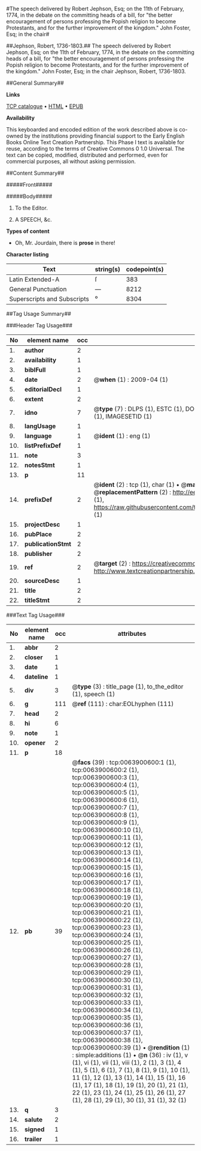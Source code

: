 #The speech delivered by Robert Jephson, Esq; on the 11th of February, 1774, in the debate on the committing heads of a bill, for "the better encouragement of persons professing the Popish religion to become Protestants, and for the further improvement of the kingdom." John Foster, Esq; in the chair#

##Jephson, Robert, 1736-1803.##
The speech delivered by Robert Jephson, Esq; on the 11th of February, 1774, in the debate on the committing heads of a bill, for "the better encouragement of persons professing the Popish religion to become Protestants, and for the further improvement of the kingdom." John Foster, Esq; in the chair
Jephson, Robert, 1736-1803.

##General Summary##

**Links**

[TCP catalogue](http://www.ota.ox.ac.uk/tcp/)  • 
[HTML](http://tei.it.ox.ac.uk/tcp/Texts-HTML/free/004/004790100.html)  • 
[EPUB](http://tei.it.ox.ac.uk/tcp/Texts-EPUB/free/004/004790100.epub)

**Availability**

This keyboarded and encoded edition of the
	       work described above is co-owned by the institutions
	       providing financial support to the Early English Books
	       Online Text Creation Partnership. This Phase I text is
	       available for reuse, according to the terms of Creative
	       Commons 0 1.0 Universal. The text can be copied,
	       modified, distributed and performed, even for
	       commercial purposes, all without asking permission.


##Content Summary##

#####Front#####

#####Body#####

1. To the Editor.

1. A SPEECH, &c.

**Types of content**

  * Oh, Mr. Jourdain, there is **prose** in there!

**Character listing**


|Text|string(s)|codepoint(s)|
|---|---|---|
|Latin Extended-A|ſ|383|
|General Punctuation|—|8212|
|Superscripts             and Subscripts|⁰|8304|

##Tag Usage Summary##

###Header Tag Usage###

|No|element name|occ|attributes|
|---|---|---|---|
|1.|__author__|2||
|2.|__availability__|1||
|3.|__biblFull__|1||
|4.|__date__|2| @__when__ (1) : 2009-04 (1)|
|5.|__editorialDecl__|1||
|6.|__extent__|2||
|7.|__idno__|7| @__type__ (7) : DLPS (1), ESTC (1), DOCNO (1), TCP (1), GALEDOCNO (1), CONTENTSET (1), IMAGESETID (1)|
|8.|__langUsage__|1||
|9.|__language__|1| @__ident__ (1) : eng (1)|
|10.|__listPrefixDef__|1||
|11.|__note__|3||
|12.|__notesStmt__|1||
|13.|__p__|11||
|14.|__prefixDef__|2| @__ident__ (2) : tcp (1), char (1)  •  @__matchPattern__ (2) : ([0-9\-]+):([0-9IVX]+) (1), (.+) (1)  •  @__replacementPattern__ (2) : http://eebo.chadwyck.com/downloadtiff?vid=$1&page=$2 (1), https://raw.githubusercontent.com/textcreationpartnership/Texts/master/tcpchars.xml#$1 (1)|
|15.|__projectDesc__|1||
|16.|__pubPlace__|2||
|17.|__publicationStmt__|2||
|18.|__publisher__|2||
|19.|__ref__|2| @__target__ (2) : https://creativecommons.org/publicdomain/zero/1.0/ (1), http://www.textcreationpartnership.org/docs/. (1)|
|20.|__sourceDesc__|1||
|21.|__title__|2||
|22.|__titleStmt__|2||


###Text Tag Usage###

|No|element name|occ|attributes|
|---|---|---|---|
|1.|__abbr__|2||
|2.|__closer__|1||
|3.|__date__|1||
|4.|__dateline__|1||
|5.|__div__|3| @__type__ (3) : title_page (1), to_the_editor (1), speech (1)|
|6.|__g__|111| @__ref__ (111) : char:EOLhyphen (111)|
|7.|__head__|2||
|8.|__hi__|6||
|9.|__note__|1||
|10.|__opener__|2||
|11.|__p__|18||
|12.|__pb__|39| @__facs__ (39) : tcp:0063900600:1 (1), tcp:0063900600:2 (1), tcp:0063900600:3 (1), tcp:0063900600:4 (1), tcp:0063900600:5 (1), tcp:0063900600:6 (1), tcp:0063900600:7 (1), tcp:0063900600:8 (1), tcp:0063900600:9 (1), tcp:0063900600:10 (1), tcp:0063900600:11 (1), tcp:0063900600:12 (1), tcp:0063900600:13 (1), tcp:0063900600:14 (1), tcp:0063900600:15 (1), tcp:0063900600:16 (1), tcp:0063900600:17 (1), tcp:0063900600:18 (1), tcp:0063900600:19 (1), tcp:0063900600:20 (1), tcp:0063900600:21 (1), tcp:0063900600:22 (1), tcp:0063900600:23 (1), tcp:0063900600:24 (1), tcp:0063900600:25 (1), tcp:0063900600:26 (1), tcp:0063900600:27 (1), tcp:0063900600:28 (1), tcp:0063900600:29 (1), tcp:0063900600:30 (1), tcp:0063900600:31 (1), tcp:0063900600:32 (1), tcp:0063900600:33 (1), tcp:0063900600:34 (1), tcp:0063900600:35 (1), tcp:0063900600:36 (1), tcp:0063900600:37 (1), tcp:0063900600:38 (1), tcp:0063900600:39 (1)  •  @__rendition__ (1) : simple:additions (1)  •  @__n__ (36) : iv (1), v (1), vi (1), vii (1), viii (1), 2 (1), 3 (1), 4 (1), 5 (1), 6 (1), 7 (1), 8 (1), 9 (1), 10 (1), 11 (1), 12 (1), 13 (1), 14 (1), 15 (1), 16 (1), 17 (1), 18 (1), 19 (1), 20 (1), 21 (1), 22 (1), 23 (1), 24 (1), 25 (1), 26 (1), 27 (1), 28 (1), 29 (1), 30 (1), 31 (1), 32 (1)|
|13.|__q__|3||
|14.|__salute__|2||
|15.|__signed__|1||
|16.|__trailer__|1||
